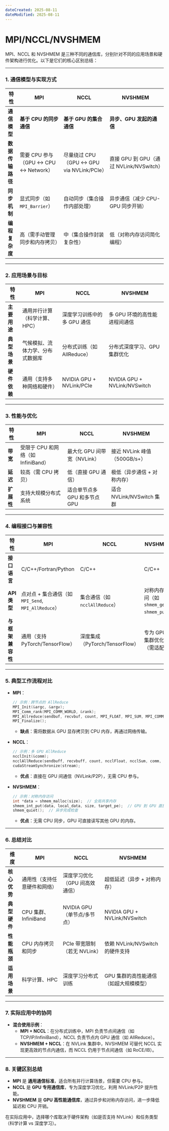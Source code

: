 ```yaml
---
dateCreated: 2025-08-11
dateModified: 2025-08-11
---
```

# MPI/NCCL/NVSHMEM
MPI、NCCL 和 NVSHMEM 是三种不同的通信库，分别针对不同的应用场景和硬件架构进行优化。以下是它们的核心区别总结：

---

### **1. 通信模型与实现方式**

| **特性**               | **MPI**                          | **NCCL**                          | **NVSHMEM**                        |
|------------------------|----------------------------------|-----------------------------------|------------------------------------|
| **通信模型**           | **基于 CPU 的同步通信**          | **基于 GPU 的集合通信**           | **异步、GPU 发起的通信**           |
| **数据传输路径**       | 需要 CPU 参与（GPU <-> CPU <-> Network）| 尽量绕过 CPU（GPU <-> GPU via NVLink/PCIe）| 直接 GPU 到 GPU（通过 NVLink/NVSwitch）|
| **同步机制**           | 显式同步（如 `MPI_Barrier`）| 自动同步（集合操作内部处理）| 异步通信（减少 CPU-GPU 同步开销）|
| **编程复杂度**         | 高（需手动管理同步和内存拷贝）| 中（集合操作封装复杂性）| 低（对称内存访问简化编程）|

---

### **2. 应用场景与目标**

| **特性**               | **MPI**                          | **NCCL**                          | **NVSHMEM**                        |
|------------------------|----------------------------------|-----------------------------------|------------------------------------|
| **主要用途**           | 通用并行计算（科学计算、HPC）| 深度学习训练中的多 GPU 通信       | 多 GPU 环境的高性能进程间通信      |
| **典型场景**           | 气候模拟、流体力学、分布式数据库 | 分布式训练（如 AllReduce）| 分布式深度学习、GPU 集群优化       |
| **硬件依赖**           | 通用（支持多种网络和硬件）| NVIDIA GPU + NVLink/PCIe          | NVIDIA GPU + NVLink/NVSwitch       |

---

### **3. 性能与优化**

| **特性**               | **MPI**                          | **NCCL**                          | **NVSHMEM**                        |
|------------------------|----------------------------------|-----------------------------------|------------------------------------|
| **带宽**               | 受限于 CPU 和网络（如 InfiniBand）| 最大化 GPU 间带宽（NVLink）| 接近 NVLink 峰值（500GB/s+）|
| **延迟**               | 较高（需 CPU 拷贝）| 低（直接 GPU 通信）| 极低（异步通信 + 对称内存）|
| **扩展性**             | 支持大规模分布式系统             | 适合单节点多 GPU 和多节点 GPU     | 适合 NVLink/NVSwitch 集群         |

---

### **4. 编程接口与兼容性**

| **特性**               | **MPI**                          | **NCCL**                          | **NVSHMEM**                        |
|------------------------|----------------------------------|-----------------------------------|------------------------------------|
| **接口语言**           | C/C++/Fortran/Python             | C/C++                             | C/C++                              |
| **API 类型**           | 点对点 + 集合通信（如 `MPI_Send`, `MPI_AllReduce`）| 集合通信（如 `ncclAllReduce`）| 对称内存访问（如 `shmem_get`, `shmem_put`）|
| **与框架兼容性**       | 通用（支持 PyTorch/TensorFlow）| 深度集成（PyTorch/TensorFlow）| 专为 GPU 集群优化（需适配）|

---

### **5. 典型工作流程对比**
- **MPI**：

  ```c
  // 示例：跨节点的 AllReduce
  MPI_Init(&argc, &argv);
  MPI_Comm_rank(MPI_COMM_WORLD, &rank);
  MPI_Allreduce(sendbuf, recvbuf, count, MPI_FLOAT, MPI_SUM, MPI_COMM_WORLD);
  MPI_Finalize();
  ```

  - **缺点**：需将数据从 GPU 显存拷贝到 CPU 内存，再通过网络传输。
- **NCCL**：

  ```cpp
  // 示例：多 GPU AllReduce
  ncclInit(&comm);
  ncclAllReduce(sendbuff, recvbuff, count, ncclFloat, ncclSum, comm, stream);
  cudaStreamSynchronize(stream);
  ```

  - **优点**：直接在 GPU 间通信（NVLink/P2P），无需 CPU 参与。
- **NVSHMEM**：

  ```c
  // 示例：对称内存访问
  int *data = shmem_malloc(size);  // 全局共享内存
  shmem_int_put(data, local_data, size, target_pe);  // GPU 到 GPU 直接传输
  shmem_quiet();  // 异步完成检查
  ```

  - **优点**：无需 CPU 同步，GPU 可直接读写其他 GPU 的内存。

---

### **6. 总结对比**

| **维度**              | **MPI**                          | **NCCL**                          | **NVSHMEM**                        |
|-----------------------|----------------------------------|-----------------------------------|------------------------------------|
| **核心优势**          | 通用性（支持任意硬件和网络）| 深度学习优化（GPU 间高效通信）| 超低延迟（异步 + 对称内存）|
| **典型硬件**          | CPU 集群、InfiniBand             | NVIDIA GPU（单节点/多节点）| NVIDIA GPU + NVLink/NVSwitch       |
| **性能瓶颈**          | CPU 内存拷贝和同步               | PCIe 带宽限制（若无 NVLink）| 依赖 NVLink/NVSwitch 的硬件支持    |
| **适用场景**          | 科学计算、HPC                    | 深度学习分布式训练                | GPU 集群的高性能通信（如超大规模模型）|

---

### **7. 实际应用中的协同**
- **混合使用示例**：
  - **MPI + NCCL**：在分布式训练中，MPI 负责节点间通信（如 TCP/IP/InfiniBand），NCCL 负责节点内 GPU 通信（如 AllReduce）。
  - **NVSHMEM + NCCL**：在 NVLink 集群中，NVSHMEM 可替代 NCCL 实现更高效的节点内通信，而 NCCL 仍用于节点间通信（如 RoCE/IB）。

---

### **8. 关键区别总结**
- **MPI** 是 **通用通信标准**，适合所有并行计算场景，但需要 CPU 参与。
- **NCCL** 是 **GPU 专用通信库**，专为深度学习优化，利用 NVLink/P2P 提升性能。
- **NVSHMEM** 是 **GPU 高性能通信库**，通过异步和对称内存访问，进一步降低延迟和 CPU 开销。

在实际应用中，选择哪个库取决于硬件架构（如是否支持 NVLink）和任务类型（科学计算 vs 深度学习）。
